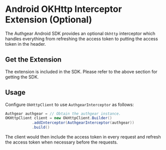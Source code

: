 # Android OKHttp Interceptor Extension (Optional)

The Authgear Android SDK provides an optional `Okhttp` interceptor which handles everything from refreshing the access token to putting the access token in the header.

## Get the Extension

The extension is included in the SDK. Please refer to the above section for getting the SDK.

## Usage

Configure `OkHttpClient` to use `AuthgearInterceptor` as follows:

```java
Authgear authgear = // Obtain the authgear instance.
OKHttpClient client = new OkHttpClient.Builder()
            .addInterceptor(AuthgearInterceptor(authgear))
            .build()
```

The client would then include the access token in every request and refresh the access token when necessary before the requests.
